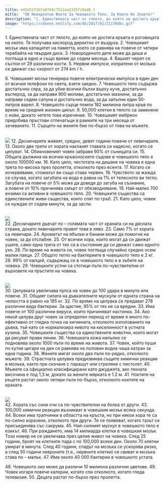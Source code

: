 ```yaml
---
title: e42e51f2bfa87b4c7511aa21557c9ad6_t
mitle:  "50 Невероятни Факти За Човешкото Тяло, За Които Не Знаете!"
description: "1. Единствената част от тялото, до която не достига кръвта е роговицата на окото. Тя получава кислород директно от въздуха. 2. Човешкият мозък има капацитет на паметт"
image: "https://cdnone.netlify.com/db/2017/02/21170dbc.gif"
---
```


 <p>1. Единствената част от тялото, до която не достига кръвта е роговицата на окото. Тя получава кислород директно от въздуха. 2. Човешкият мозък има капацитет на паметта, което се равнява на повече от четири терабайта на твърдия диск. 3. Новороденото дете може да диша и поглъща в едно и също време до седем месеца. 4. Вашият череп се състои от 29 различни кости. 5. Нервни импулси, изпратени от мозъка се движат със скорост от 274 km / h.</p>      <p> 6. Човешкият мозък генерира повече електрически импулси в един ден от всички телефони по света, взети заедно. 7. Човешкото тяло съдържа достатъчно сяра, за да убие всички бълхи върху куче, достатъчно въглерод, за да направи 900 моливи, достатъчно мазнини, за да направи седем сапуна и достатъчно вода, за да запълни един 50-литров варел. 8. Човешкото сърце помпи 182 милиона литра кръв по време на средния жизнен цикъл. 9. 50,000 клетки в тялото са заменени с нови, докато четете това изречение. 10. Човешкият ембрион придобива пръстови отпечатъци в рамките на три месеца от зачеването. 11. Сърцето на жените бие по-бързо от това на мъжете.</p> <p> <br/><img src="https://cdnone.netlify.com/db/2017/02/21170dbc.gif"/> 12. Десничарите живеят, средно, девет години повече от левичарите. 13. Около две трети от хората накланят главата си надясно, когато се целуват. 14. Обикновеният човек забравя 90% от сънищата си. 15. Общата дължина на всички кръвоносните съдове в човешкото тяло е около 100000 км. 16. Като цяло, честотата на дишане на човека е една трета по-висока през пролетта, отколкото през есента. 17. Когато се изчервяваме, стомахът ви също става червен. 18. Чувството за жажда се случва, когато загубата на вода е равна на 1% от телесното ви тегло. Загубата на повече от 5% може да доведе до загуба на съзнание, а повече от 10% причинява смърт от обезводняване. 19. Най-малко 700 ензими са активни в човешкото тяло. 20. Човешките същества са единствените живи същества, които спят по гръб. 21. Като цяло, човек се нуждае от седем минути, за да заспи.</p> <p> <br/><img src="https://cdnone.netlify.com/db/2017/02/sleep-1.jpg"/><br/> 22. Десничарите дъвчат по – голямата част от храната си на дясната страна, докато левичарите правят това в ляво. 23. Само 7% от хората са левичари. 24. Ароматът на ябълки и банани може да помогне на човек, за да отслабне. 25. От всички хора, които могат да си движат ушите, само една трета от тях са в състояние да си движат само едното ухо. 26. По време на живота си, човек поглъща случайно средно осем малки паяци. 27. Общото тегло на бактериите в човешкото тяло е 2 кг. 28. 99% от калций, съдържащ се в човешкото тяло е в зъбите на човека. 29. Човешките устни са стотици пъти по-чувствителни от върховете на пръстите на човека.</p>      <p> <br/><img src="https://cdnone.netlify.com/db/2017/02/Some-people-need-only-to-feel-a-spark-and-they-are-kissing-already--760x399.jpg"/><br/> 30. Целувката увеличава пулса на човек до 100 удара в минута или повече. 31. Общият силата на дъвкателните мускули от едната страна на челюстта е равно на 195 кг. 32. По време на целувка се предават 278 различни вида бактерии. За щастие, 95% от тях не са вредни. 33. Има повече от 100 различни вируси, които причиняват настинка. 34. Ако някой целува друг човек за определен период от време е много по-ефективно от гледна точка на хигиената, отколкото използването на дъвка, тъй като се нормализира нивото на киселинност в устната кухина. 35. Човешките същества са единствените животни, които могат да рисуват прави линии. 36. Човешката кожа напълно се подновява около 1000 пъти по време на живота. 37. Човек, който пуши по кутия цигари на ден се равнява на половин водна чаша катран за една година. 38. Жените мигат около два пъти по-рядко, отколкото мъжете. 39. Страстната целувка предизвиква същите химични реакции в мозъка, както при скачане с парашут или стреляне с пистолет. 40. Мъжете са официално класифицирани като джуджета, ако тяхната височина е под 1,3 м, докато за жените мярката е 1.2 м. 41. Ноктите на ръцете растат около четири пъти по-бързо, отколкото ноктите на краката.</p> <p> <br/><img src="https://cdnone.netlify.com/db/2017/02/изтеглен-файл.jpg"/><br/> 42. Хората със сини очи са по-чувствителни на болка от други. 43. 100,000 химични реакции възникват в човешкия мозък всяка секунда. 44. Всеки има трапчинки в областта на кръста, но при някои хора те са по-силно изразени, отколкото при други. Те се появяват, когато тазът се присъединява със сакрума. 45. Най-силният мускул в човешкото тяло е езикът. 46. При раждането, има 14 милиарда клетки в човешкия мозък. Този номер не се увеличава през целия живот на човека. След 25 години, броят на клетките пада с по 100,000 всеки ден. Около 70 клетки умират в минута. След 40 години, спадът на мозъка се ускорява рязко, а след 50 години невроните (т.е., нервните клетки) се свиват и мозъка става по – малък. 47. Има около 40 000 бактерии в човешкото устата.</p> <p> 48. Човешкото око може да различи 10 милиона различни цветове. 49. Човек изгаря повече калории, когато спи отколкото, когато гледа телевизия. 50. Децата растат по-бързо през пролетта.</p>       